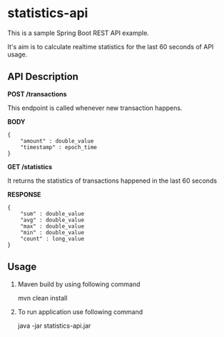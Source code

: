 # statistics-api

This is a sample Spring Boot REST API example.

It's aim is to calculate realtime statistics for the last 60 seconds of API usage.

## API Description

**POST /transactions**

This endpoint is called whenever new transaction happens.

**BODY**

    {
        "amount" : double_value
        "timestamp" : epoch_time
    }

**GET /statistics**

It returns the statistics of transactions happened in the last 60 seconds

**RESPONSE**

    {
        "sum" : double_value
        "avg" : double_value
        "max" : double_value
        "min" : double_value
        "count" : long_value
    }

## Usage

1. Maven build by using following command

    mvn clean install

2. To run application use following command

    java -jar statistics-api.jar


